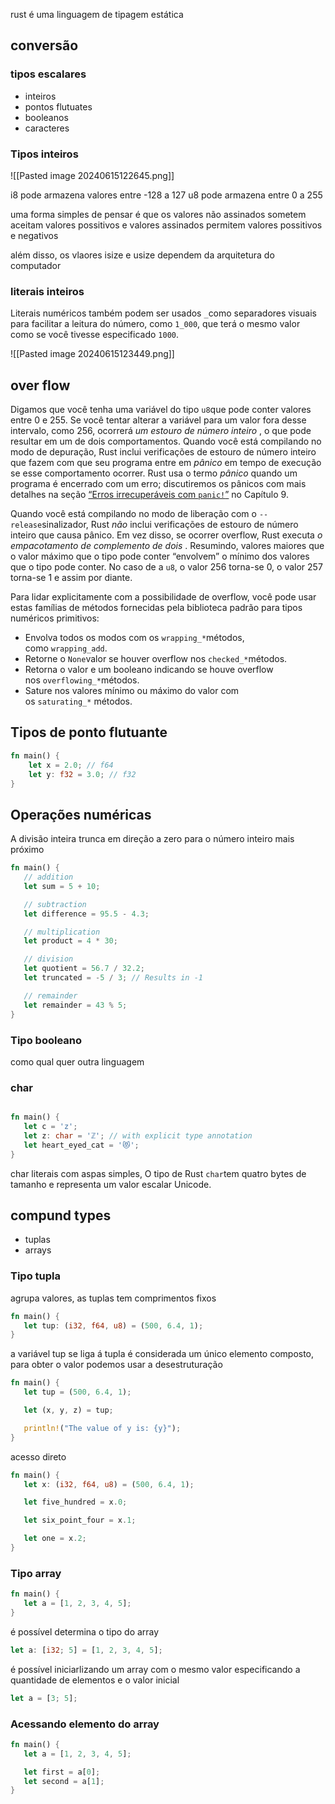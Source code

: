
rust é uma linguagem de tipagem estática

## conversão 

### tipos escalares

- inteiros
- pontos flutuates
- booleanos 
- caracteres

### Tipos inteiros

![[Pasted image 20240615122645.png]]

i8 pode armazena valores entre -128 a 127 
u8 pode armazena entre 0 a 255

uma forma simples de pensar é que os valores não assinados sometem aceitam valores possitivos e valores assinados permitem valores possitivos e negativos


além disso, os vlaores isize e usize dependem da arquitetura do computador 

### literais inteiros

Literais numéricos também podem ser usados `_`​​como separadores visuais para facilitar a leitura do número, como `1_000`, que terá o mesmo valor como se você tivesse especificado `1000`.



![[Pasted image 20240615123449.png]]

## over flow 

Digamos que você tenha uma variável do tipo `u8`que pode conter valores entre 0 e 255. Se você tentar alterar a variável para um valor fora desse intervalo, como 256, ocorrerá _um estouro de número inteiro_ , o que pode resultar em um de dois comportamentos. Quando você está compilando no modo de depuração, Rust inclui verificações de estouro de número inteiro que fazem com que seu programa entre em _pânico_ em tempo de execução se esse comportamento ocorrer. Rust usa o termo _pânico_ quando um programa é encerrado com um erro; discutiremos os pânicos com mais detalhes na seção [“Erros irrecuperáveis ​​com `panic!`”](https://doc.rust-lang.org/book/ch09-01-unrecoverable-errors-with-panic.html) no Capítulo 9.

Quando você está compilando no modo de liberação com o `--release`sinalizador, Rust _não_ inclui verificações de estouro de número inteiro que causa pânico. Em vez disso, se ocorrer overflow, Rust executa _o empacotamento de complemento de dois_ . Resumindo, valores maiores que o valor máximo que o tipo pode conter “envolvem” o mínimo dos valores que o tipo pode conter. No caso de a `u8`, o valor 256 torna-se 0, o valor 257 torna-se 1 e assim por diante.

Para lidar explicitamente com a possibilidade de overflow, você pode usar estas famílias de métodos fornecidas pela biblioteca padrão para tipos numéricos primitivos:

- Envolva todos os modos com os `wrapping_*`métodos, como `wrapping_add`.
- Retorne o `None`valor se houver overflow nos `checked_*`métodos.
- Retorna o valor e um booleano indicando se houve overflow nos `overflowing_*`métodos.
- Sature nos valores mínimo ou máximo do valor com os `saturating_*` métodos.

## Tipos de ponto flutuante

 ``` rust
 fn main() { 
	 let x = 2.0; // f64 
	 let y: f32 = 3.0; // f32 
 }
  ```

## Operações numéricas

A divisão inteira trunca em direção a zero para o número inteiro mais próximo

 ``` rust
fn main() {
    // addition
    let sum = 5 + 10;

    // subtraction
    let difference = 95.5 - 4.3;

    // multiplication
    let product = 4 * 30;

    // division
    let quotient = 56.7 / 32.2;
    let truncated = -5 / 3; // Results in -1

    // remainder
    let remainder = 43 % 5;
}
 
 ```

### Tipo booleano
como qual quer outra linguagem

### char

 ``` rust 

fn main() {
    let c = 'z';
    let z: char = 'ℤ'; // with explicit type annotation
    let heart_eyed_cat = '😻';
}
 
 ```

char literais com aspas simples, O tipo de Rust `char`tem quatro bytes de tamanho e representa um valor escalar Unicode.


## compund types

- tuplas 
- arrays

### Tipo tupla

agrupa valores, as tuplas tem comprimentos fixos 


 ``` rust
 fn main() {
    let tup: (i32, f64, u8) = (500, 6.4, 1);
}
 ``` 

a variável tup se liga á tupla é considerada um único elemento composto, para obter o valor podemos usar a desestruturação

 ``` rust
 fn main() {
    let tup = (500, 6.4, 1);

    let (x, y, z) = tup;

    println!("The value of y is: {y}");
}
 ``` 


acesso direto 

 ```rust 
fn main() {
    let x: (i32, f64, u8) = (500, 6.4, 1);

    let five_hundred = x.0;

    let six_point_four = x.1;

    let one = x.2;
} 
```


### Tipo array

 ``` rust
 fn main() {
    let a = [1, 2, 3, 4, 5];
}
  ```


é possível determina o tipo do array

 ``` rust
 let a: [i32; 5] = [1, 2, 3, 4, 5];
 ```

é possível iniciarlizando um array com o mesmo valor especificando a quantidade de elementos e o valor inicial

``` rust
let a = [3; 5];

```


### Acessando elemento do array


 ``` rust 
 fn main() {
    let a = [1, 2, 3, 4, 5];

    let first = a[0];
    let second = a[1];
}
  ```
